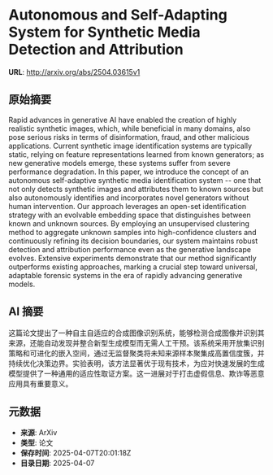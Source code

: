 # Autonomous and Self-Adapting System for Synthetic Media Detection and Attribution

**URL**: http://arxiv.org/abs/2504.03615v1

## 原始摘要

Rapid advances in generative AI have enabled the creation of highly realistic
synthetic images, which, while beneficial in many domains, also pose serious
risks in terms of disinformation, fraud, and other malicious applications.
Current synthetic image identification systems are typically static, relying on
feature representations learned from known generators; as new generative models
emerge, these systems suffer from severe performance degradation. In this
paper, we introduce the concept of an autonomous self-adaptive synthetic media
identification system -- one that not only detects synthetic images and
attributes them to known sources but also autonomously identifies and
incorporates novel generators without human intervention. Our approach
leverages an open-set identification strategy with an evolvable embedding space
that distinguishes between known and unknown sources. By employing an
unsupervised clustering method to aggregate unknown samples into
high-confidence clusters and continuously refining its decision boundaries, our
system maintains robust detection and attribution performance even as the
generative landscape evolves. Extensive experiments demonstrate that our method
significantly outperforms existing approaches, marking a crucial step toward
universal, adaptable forensic systems in the era of rapidly advancing
generative models.


## AI 摘要

这篇论文提出了一种自主自适应的合成图像识别系统，能够检测合成图像并识别其来源，还能自动发现并整合新型生成模型而无需人工干预。该系统采用开放集识别策略和可进化的嵌入空间，通过无监督聚类将未知来源样本聚集成高置信度簇，并持续优化决策边界。实验表明，该方法显著优于现有技术，为应对快速发展的生成模型提供了一种通用的适应性取证方案。这一进展对于打击虚假信息、欺诈等恶意应用具有重要意义。

## 元数据

- **来源**: ArXiv
- **类型**: 论文
- **保存时间**: 2025-04-07T20:01:18Z
- **目录日期**: 2025-04-07
